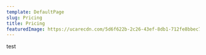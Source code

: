 ```yaml
---
template: DefaultPage
slug: Pricing
title: Pricing
featuredImage: https://ucarecdn.com/5d6f622b-2c26-43ef-8db1-712fe8bbec7b/
---
```

test